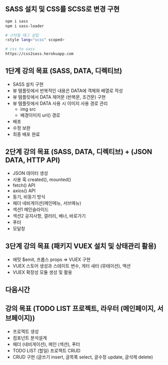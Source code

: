 ## SASS 설치 및 CSS를 SCSS로 변경 구현
``` bash
npm i sass
npm i sass-loader

# 스타일 태그 삽입
<style lang="scss" scoped>

# css to sass
https://css2sass.herokuapp.com
```

## 1단계 강의 목표 (SASS, DATA, 디렉티브)
- SASS 설치 구현
- 뷰 템플릿에서 반복적인 내용은 DATA에 객체와 배열로 작성
- 뷰 템플릿에서 DATA 제어문 (반복문, 조건문) 구현
- 뷰 템플릿에서 DATA 사용 시 이미지 사용 경로 관리
  - img src
  - 배경이미지 url() 경로
- 배포
- 수정 보완
- 최종 배포 완료

## 2단계 강의 목표 (SASS, DATA, 디렉티브) + (JSON DATA, HTTP API)
- JSON 데이터 생성
- 사용 훅 created(), mounted()
- fetch() API
- axios() API
- 동기, 비동기 방식 
- 헤더 네비게이션(메인메뉴, 서브메뉴)
- 섹션1 메인슬라이드
- 섹션2 공지사항, 갤러리, 배너, 바로가기
- 푸터
- 모달창

## 3단계 강의 목표 (패키지 VUEX 설치 및 상태관리 활용)
- 에밋 $emit, 프롭스 props => VUEX 구현
- VUEX 스토어 생성과 스테이트 변수, 게터 새터 (뮤테이션), 액션
- VUEX 확장성 모듈 생성 및 활용

## 다음시간
## 강의 목표 (TODO LIST 프로젝트, 라우터 (메인페이지, 서브페이지))
- 프로젝트 생성
- 컴포넌트 분석설계
- 헤더 (네비게이션), 메인 (섹션), 푸터
- TODO LIST (할일) 프로젝트 CRUD
- CRUD 구현 (글쓰기 insert, 글목록 select, 글수정 update, 글삭제 delete)